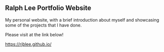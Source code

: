 ## Ralph Lee Portfolio Website

My personal website, with a brief introduction about myself and showcasing some of the projects that I have done.

Please visit at the link below!

https://rjblee.github.io/
